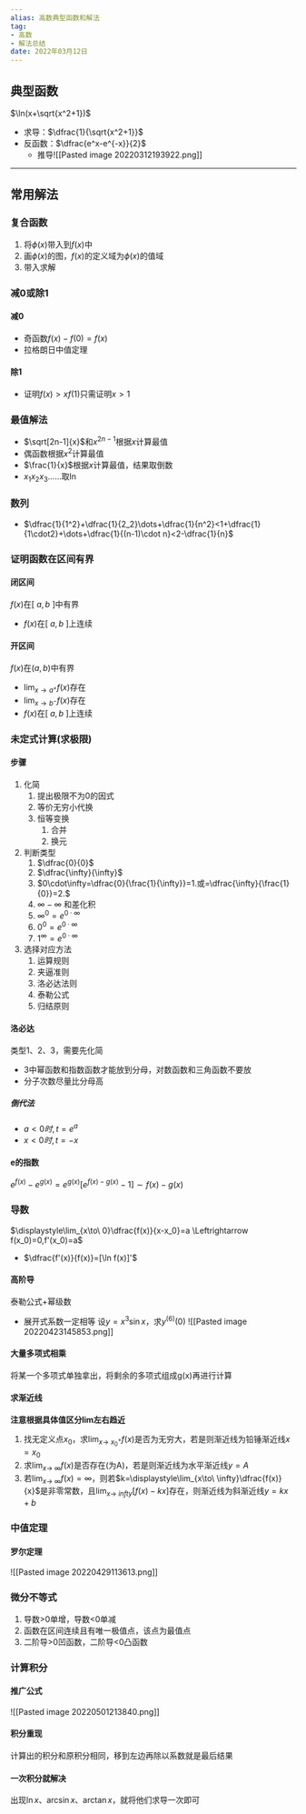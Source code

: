 ```yaml
---
alias: 高数典型函数和解法
tag:
- 高数
- 解法总结
date: 2022年03月12日
---
```

## 典型函数
$\ln(x+\sqrt{x^2+1})$
- 求导：$\dfrac{1}{\sqrt{x^2+1}}$
- 反函数：$\dfrac{e^x-e^{-x}}{2}$
	- 推导![[Pasted image 20220312193922.png]]
---
## 常用解法
### 复合函数
1. 将$\phi(x)$带入到$f(x)$中
2. 画$\phi(x)$的图，$f(x)$的定义域为$\phi(x)$的值域
3. 带入求解
### 减0或除1
#### 减0
- 奇函数$f(x)-f(0)=f(x)$
- 拉格朗日中值定理
#### 除1
- 证明$f(x)>xf(1)$只需证明$x>1$
### 最值解法
- $\sqrt[2n-1]{x}$和$x^{2n-1}$根据$x$计算最值
- 偶函数根据$x^2$计算最值
- $\frac{1}{x}$根据$x$计算最值，结果取倒数
- $x_1x_2x_3……$取$\ln$
### 数列
- $\dfrac{1}{1^2}+\dfrac{1}{2_2}\dots+\dfrac{1}{n^2}<1+\dfrac{1}{1\cdot2}+\dots+\dfrac{1}{(n-1)\cdot n}<2-\dfrac{1}{n}$
### 证明函数在区间有界
#### 闭区间
$f(x)$在$[\ a,b\ ]$中有界
- $f(x)$在$[\ a,b\ ]$上连续
#### 开区间
$f(x)$在$(a,b)$中有界
- $\displaystyle\lim_{x\to a^+}f(x)$存在
- $\displaystyle\lim_{x\to b^-}f(x)$存在
- $f(x)$在$[\ a,b\ ]$上连续
### 未定式计算(求极限)
#### 步骤
1. 化简
	1. 提出极限不为0的因式
	2. 等价无穷小代换
	3. 恒等变换
		1. 合并
		2. 换元
2. 判断类型
	1. $\dfrac{0}{0}$
	2. $\dfrac{\infty}{\infty}$
	3. $0\cdot\infty=\dfrac{0}{\frac{1}{\infty}}=1.或=\dfrac{\infty}{\frac{1}{0}}=2.$
	4. $\infty-\infty$ 和差化积
	5. $\infty^0=e^{0\cdot\infty}$
	6. $0^0=e^{0\cdot\infty}$
	7. $1^{\infty}=e^{0\cdot\infty}$
3. 选择对应方法
	1. 运算规则
	2. 夹逼准则
	3. 洛必达法则
	4. 泰勒公式
	5. 归结原则
#### 洛必达
类型1、2、3，需要先化简
- 3中幂函数和指数函数才能放到分母，对数函数和三角函数不要放
- 分子次数尽量比分母高
##### 倒代法
- $a<0时,t=e^a$
- $x<0时,t=-x$
#### e的指数
$e^{f(x)}-e^{g(x)}=e^{g(x)}[e^{f(x)-g(x)}-1]\sim f(x)-g(x)$
### 导数
$\displaystyle\lim_{x\to\ 0}\dfrac{f(x)}{x-x_0}=a \Leftrightarrow f(x_0)=0,f'(x_0)=a$
- $\dfrac{f'(x)}{f(x)}=[\ln f(x)]'$
#### 高阶导
泰勒公式+幂级数
- 展开式系数一定相等
设$y=x^3\sin x$，求$y^{(6)}(0)$
![[Pasted image 20220423145853.png]]
#### 大量多项式相乘
将某一个多项式单独拿出，将剩余的多项式组成g(x)再进行计算
#### 求渐近线
**注意根据具体值区分lim左右趋近**
1. 找无定义点$x_0$，求$\displaystyle\lim_{x\to\ x^+_0}f(x)$是否为无穷大，若是则渐近线为铅锤渐近线$x=x_0$
2. 求$\displaystyle\lim_{x\to\ \infty}f(x)$是否存在(为A)，若是则渐近线为水平渐近线$y=A$
3. 若$\displaystyle\lim_{x\to\ \infty}f(x)=\infty$，则若$k=\displaystyle\lim_{x\to\ \infty}\dfrac{f(x)}{x}$是非零常数，且$\displaystyle\lim_{x\to\ infty}[f(x)-kx]$存在，则渐近线为斜渐近线$y=kx+b$
### 中值定理
#### 罗尔定理
![[Pasted image 20220429113613.png]]
### 微分不等式
1. 导数>0单增，导数<0单减
2. 函数在区间连续且有唯一极值点，该点为最值点
3. 二阶导>0凹函数，二阶导<0凸函数
### 计算积分
#### 推广公式
![[Pasted image 20220501213840.png]]
#### 积分重现
计算出的积分和原积分相同，移到左边再除以系数就是最后结果
#### 一次积分就解决
出现$\ln x、\arcsin x、\arctan x$，就将他们求导一次即可

